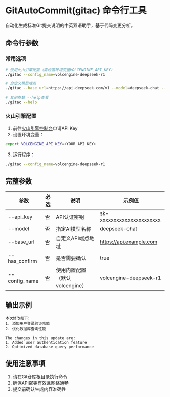 # GitAutoCommit(gitac) 命令行工具

自动化生成标准Git提交说明的中英双语助手，基于代码变更分析。

## 命令行参数

### 常用选项
```bash
# 使用火山引擎配置（需设置环境变量VOLCENGINE_API_KEY）
./gitac --config_name=volcengine-deepseek-r1

# 自定义模型端点
./gitac --base_url=https://api.deepseek.com/v1 --model=deepseek-chat --api_key=<sk-xxxxxxx> --has_confirm=true

# 其他参数 --help查看
./gitac --help
```

### 火山引擎配置
1. 前往[火山引擎控制台](https://console.volcengine.com/ark/region:ark+cn-beijing/apiKey)申请API Key
2. 设置环境变量：
```bash
export VOLCENGINE_API_KEY=<YOUR_API_KEY>
```
3. 运行程序：
```bash
./gitac --config_name=volcengine-deepseek-r1
```

## 完整参数

| 参数          | 必选 | 说明                          | 示例值                      |
|---------------|------|-------------------------------|----------------------------|
| --api_key     | 否   | API认证密钥                   | sk-xxxxxxxxxxxxxxxxxxxxxx |
| --model       | 否   | 指定AI模型名称                | deepseek-chat              |
| --base_url    | 否   | 自定义API端点地址             | https://api.example.com    |
| --has_confirm   | 否   | 是否需要确认                  | true                       |
| --config_name | 否   | 使用内置配置（默认volcengine）| volcengine-deepseek-r1     |

## 输出示例

```
本次修改如下:
1. 添加用户登录验证功能
2. 优化数据库查询性能

The changes in this update are:
1. Added user authentication feature
2. Optimized database query performance
```

## 使用注意事项

1. 请在Git仓库根目录执行命令
2. 确保API密钥有效且网络通畅
3. 提交前确认生成内容准确性
